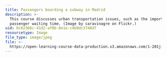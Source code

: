 ```yaml
---
title: Passengers boarding a subway in Madrid
description: >-
  This course discusses urban transportation issues, such as the importance of
  passenger waiting time. (Image by caravinagre on Flickr.)
uid: 0c62366c-41d2-af0b-8e1e-c4b9dc3748d7
resourcetype: Image
file_type: image/jpeg
file: >-
  https://open-learning-course-data-production.s3.amazonaws.com/1-201j-transportation-systems-analysis-demand-and-economics-fall-2008/0c62366c41d2af0b8e1ec4b9dc3748d7_1-201jf08.jpg
---
```

